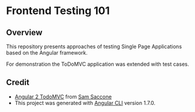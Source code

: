 # Frontend Testing 101

## Overview

This repository presents approaches of testing Single Page Applications based on the Angular framework.

For demonstration the ToDoMVC application was extended with test cases.

## Credit

* [Angular 2 TodoMVC](https://github.com/tastejs/todomvc/tree/master/examples/angular2) from [Sam Saccone](https://github.com/samccone)
* This project was generated with [Angular CLI](https://github.com/angular/angular-cli) version 1.7.0.
